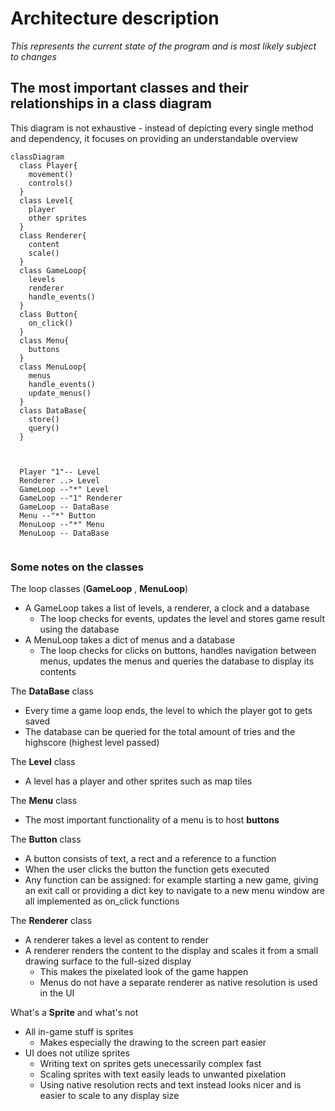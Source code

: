 # Architecture description
*This represents the current state of the program and is most likely subject to changes*

## The most important classes and their relationships in a class diagram
This diagram is not exhaustive - instead of depicting every single method and dependency, it focuses on providing an understandable overview
```mermaid
classDiagram
  class Player{
    movement()
    controls()
  }
  class Level{
    player
    other sprites
  }
  class Renderer{
    content
    scale()
  }
  class GameLoop{
    levels
    renderer
    handle_events()
  }
  class Button{
    on_click()
  }
  class Menu{
    buttons
  }
  class MenuLoop{
    menus
    handle_events()
    update_menus()
  }
  class DataBase{
    store()
    query()
  }
  
  
  
  Player "1"-- Level
  Renderer ..> Level
  GameLoop --"*" Level
  GameLoop --"1" Renderer
  GameLoop -- DataBase
  Menu --"*" Button
  MenuLoop --"*" Menu
  MenuLoop -- DataBase
  
```
### Some notes on the classes
The loop classes (**GameLoop** , **MenuLoop**)
  - A GameLoop takes a list of levels, a renderer, a clock and a database
    - The loop checks for events, updates the level and stores game result using the database
  - A MenuLoop takes a dict of menus and a database
    - The loop checks for clicks on buttons, handles navigation between menus, updates the menus and queries the database to display its contents

The **DataBase** class
- Every time a game loop ends, the level to which the player got to gets saved
- The database can be queried for the total amount of tries and the highscore (highest level passed)

The **Level**  class
  - A level has a player and other sprites such as map tiles

The **Menu**  class
  - The most important functionality of a menu is to host **buttons** 

The **Button** class 
  - A button consists of text, a rect and a reference to a function
  - When the user clicks the button the function gets executed
  - Any function can be assigned: for example starting a new game, giving an exit call or providing a dict key to navigate to a new menu window are all implemented as on_click functions

The **Renderer** class
  - A renderer takes a level as content to render
  - A renderer renders the content to the display and scales it from a small drawing surface to the full-sized display
    - This makes the pixelated look of the game happen
    - Menus do not have a separate renderer as native resolution is used in the UI

What's a **Sprite** and what's not
  - All in-game stuff is sprites
    - Makes especially the drawing to the screen part easier
  - UI does not utilize sprites
    - Writing text on sprites gets unecessarily complex fast
    - Scaling sprites with text easily leads to unwanted pixelation
    - Using native resolution rects and text instead looks nicer and is easier to scale to any display size

